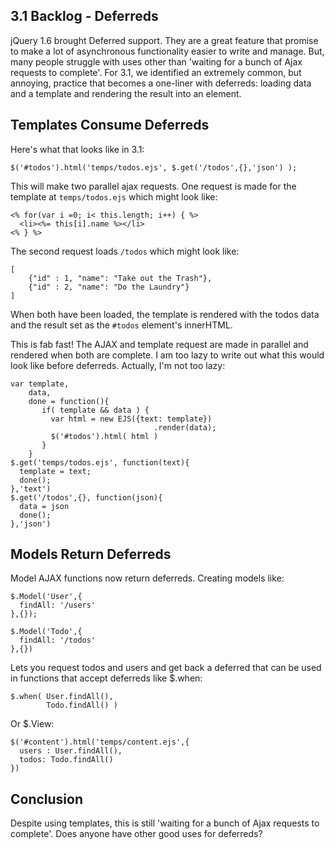 ## 3.1 Backlog - Deferreds

jQuery 1.6 brought Deferred support.  They are a great feature
that promise to make a lot of asynchronous functionality 
easier to write and manage. But, many people struggle 
with uses other than 'waiting for a bunch of Ajax requests to complete'. For 3.1, we 
identified an extremely common, but annoying, practice that becomes
a one-liner with deferreds: loading data and a template and rendering the
result into an element.

## Templates Consume Deferreds

Here's what that looks like in 3.1:

    $('#todos').html('temps/todos.ejs', $.get('/todos',{},'json') );
    
This will make two parallel ajax requests.  One request 
is made for the template at `temps/todos.ejs` which might look like:

<pre><code>&lt;% for(var i =0; i< this.length; i++) { %>
  &lt;li>&lt;%= this[i].name %>&lt;/li>
&lt;% } %>
</code></pre>

The second request loads `/todos` which might look like:

    [
        {"id" : 1, "name": "Take out the Trash"},
        {"id" : 2, "name": "Do the Laundry"}
    ]

When both have been loaded, the template is rendered with the todos data and
the result set as the `#todos` element's innerHTML.  

This is fab fast! The AJAX and template request are made in parallel and rendered
when both are complete.  I am too lazy to write 
out what this would look like before deferreds.  Actually, I'm not too lazy:

    var template,
    	data,
        done = function(){ 
           if( template && data ) { 
             var html = new EJS({text: template})
                                    .render(data);
             $('#todos').html( html )
           }
        }
    $.get('temps/todos.ejs', function(text){
      template = text;
      done();
    },'text')
    $.get('/todos',{}, function(json){
      data = json
      done();
    },'json')
    
## Models Return Deferreds

Model AJAX functions now return deferreds.  Creating models like:

    $.Model('User',{
      findAll: '/users'
    },{});
    
    $.Model('Todo',{
      findAll: '/todos'
    },{})
    
Lets you request todos and users and get back a deferred that can be 
used in functions that accept deferreds like $.when:

    $.when( User.findAll(), 
            Todo.findAll() )

Or $.View:

    $('#content').html('temps/content.ejs',{
      users : User.findAll(),
      todos: Todo.findAll()
    })

## Conclusion

Despite using templates, this is 
still 'waiting for a bunch of Ajax requests to complete'.  Does 
anyone have other good uses for deferreds?
